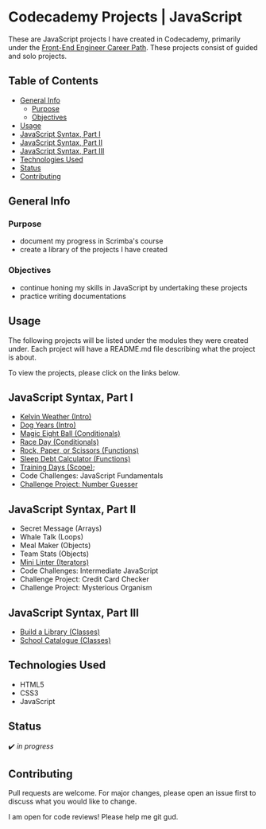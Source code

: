 # Codecademy Projects | JavaScript <!-- omit in toc -->

These are JavaScript projects I have created in Codecademy, primarily under the [Front-End Engineer Career Path](https://www.codecademy.com/learn/paths/front-end-engineer-career-path). These projects consist of guided and solo projects.

## Table of Contents <!-- omit in toc -->
- [General Info](#general-info)
  - [Purpose](#purpose)
  - [Objectives](#objectives)
- [Usage](#usage)
- [JavaScript Syntax, Part I](#javascript-syntax-part-i)
- [JavaScript Syntax, Part II](#javascript-syntax-part-ii)
- [JavaScript Syntax, Part III](#javascript-syntax-part-iii)
- [Technologies Used](#technologies-used)
- [Status](#status)
- [Contributing](#contributing)

## General Info
### Purpose
* document my progress in Scrimba's course
* create a library of the projects I have created

### Objectives
* continue honing my skills in JavaScript by undertaking these projects
* practice writing documentations

## Usage
The following projects will be listed under the modules they were created under. Each project will have a README.md file describing what the project is about.

To view the projects, please click on the links below.

## JavaScript Syntax, Part I
* [Kelvin Weather (Intro)](https://github.com/vivian-mca/JavaScript-Codecademy-Projects/tree/gh-pages/Kelvin%20Weather)
* [Dog Years (Intro)](https://github.com/vivian-mca/JavaScript-Codecademy-Projects/tree/gh-pages/Dog%20Years)
* [Magic Eight Ball (Conditionals)](https://github.com/vivian-mca/JavaScript-Codecademy-Projects/tree/gh-pages/Magic%20Eight%20Ball)
* [Race Day (Conditionals)](https://github.com/vivian-mca/JavaScript-Codecademy-Projects/tree/gh-pages/Race%20Day)
* [Rock, Paper, or Scissors (Functions)](https://github.com/vivian-mca/JavaScript-Codecademy-Projects/tree/gh-pages/Rock%2C%20Paper%2C%20or%20Scissors)
* [Sleep Debt Calculator (Functions)](https://github.com/vivian-mca/JavaScript-Codecademy-Projects/tree/gh-pages/Sleep%20Debt%20Calculator)
* [Training Days (Scope)](https://github.com/vivian-mca/JavaScript-Codecademy-Projects/tree/gh-pages/Training%20Days);
* Code Challenges: JavaScript Fundamentals
* [Challenge Project: Number Guesser](https://github.com/vivian-mca/JavaScript-Codecademy-Projects/tree/gh-pages/Number%20Guesser)

## JavaScript Syntax, Part II
* Secret Message (Arrays)
* Whale Talk (Loops)
* Meal Maker (Objects)
* Team Stats (Objects)
* [Mini Linter (Iterators)](https://github.com/vivian-mca/JavaScript-Codecademy-Projects/tree/gh-pages/Mini%20Linter)
* Code Challenges: Intermediate JavaScript
* Challenge Project: Credit Card Checker
* Challenge Project: Mysterious Organism

## JavaScript Syntax, Part III
* [Build a Library (Classes)](https://github.com/vivian-mca/JavaScript-Codecademy-Projects/tree/gh-pages/Build%20a%20Library)
* [School Catalogue (Classes)](https://github.com/vivian-mca/JavaScript-Codecademy-Projects/tree/gh-pages/School%20Catalogue)

## Technologies Used
* HTML5
* CSS3
* JavaScript

## Status
:heavy_check_mark: _in progress_

## Contributing
Pull requests are welcome. For major changes, please open an issue first to discuss what you would like to change.

I am open for code reviews! Please help me git gud.

